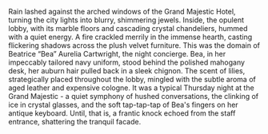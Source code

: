 Rain lashed against the arched windows of the Grand Majestic Hotel, turning the city lights into blurry, shimmering jewels. Inside, the opulent lobby, with its marble floors and cascading crystal chandeliers, hummed with a quiet energy.  A fire crackled merrily in the immense hearth, casting flickering shadows across the plush velvet furniture.  This was the domain of  Beatrice “Bea” Aurelia Cartwright, the night concierge.  Bea, in her impeccably tailored navy uniform, stood behind the polished mahogany desk, her auburn hair pulled back in a sleek chignon. The scent of lilies, strategically placed throughout the lobby, mingled with the subtle aroma of aged leather and expensive cologne. It was a typical Thursday night at the Grand Majestic - a quiet symphony of hushed conversations, the clinking of ice in crystal glasses, and the soft tap-tap-tap of Bea's fingers on her antique keyboard. Until, that is, a frantic knock echoed from the staff entrance, shattering the tranquil facade.
